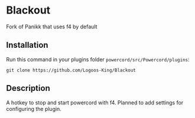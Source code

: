 # Blackout

Fork of Panikk that uses f4 by default

## Installation

Run this command in your plugins folder `powercord/src/Powercord/plugins`:

    git clone https://github.com/Logoos-King/Blackout

## Description

A hotkey to stop and start powercord with f4. Planned to add settings for configuring the plugin.
